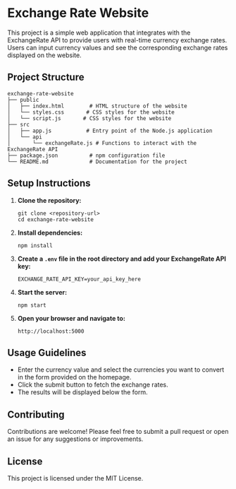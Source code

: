 # Exchange Rate Website

This project is a simple web application that integrates with the ExchangeRate API to provide users with real-time currency exchange rates. Users can input currency values and see the corresponding exchange rates displayed on the website.

## Project Structure

```
exchange-rate-website
├── public
│   ├── index.html        # HTML structure of the website
│   └── styles.css       # CSS styles for the website
│   └── script.js       # CSS styles for the website
├── src
│   ├── app.js           # Entry point of the Node.js application
│   └── api
│       └── exchangeRate.js # Functions to interact with the ExchangeRate API
├── package.json          # npm configuration file
└── README.md             # Documentation for the project
```

## Setup Instructions

1. **Clone the repository:**
   ```
   git clone <repository-url>
   cd exchange-rate-website
   ```

2. **Install dependencies:**
   ```
   npm install
   ```

3. **Create a `.env` file in the root directory and add your ExchangeRate API key:**
   ```
   EXCHANGE_RATE_API_KEY=your_api_key_here
   ```

4. **Start the server:**
   ```
   npm start
   ```

5. **Open your browser and navigate to:**
   ```
   http://localhost:5000
   ```

## Usage Guidelines

- Enter the currency value and select the currencies you want to convert in the form provided on the homepage.
- Click the submit button to fetch the exchange rates.
- The results will be displayed below the form.

## Contributing

Contributions are welcome! Please feel free to submit a pull request or open an issue for any suggestions or improvements.

## License

This project is licensed under the MIT License.